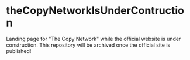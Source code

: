 # theCopyNetworkIsUnderContruction
Landing page for "The Copy Network" while the official website is under construction. This repository will be archived once the official site is published!
